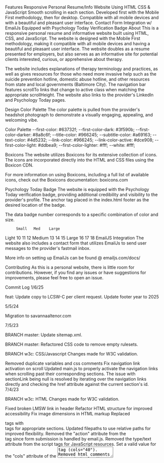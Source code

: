 Features
Responsive Personal Resume/Info Website Using HTML CSS & JavaScript
Smooth scrolling in each section.
Developed first with the Mobile First methodology, then for desktop.
Compatible with all mobile devices and with a beautiful and pleasant user interface.
Contact Form Integration w/ EmailJs
Equipped with Psychology Today Verification Badge
About
This is a responsive personal resume and informative website built using HTML, CSS, and JavaScript. The website is designed with the Mobile First methodology, making it compatible with all mobile devices and having a beautiful and pleasant user interface. The website doubles as a resume presented for employers, but also serves as an informative site for potential clients interested, curious, or apprehensive about therapy.

The website includes explanations of therapy terminology and practices, as well as gives resources for those who need more invasive help such as the suicide prevention hotline, domestic abuse hotline, and other resources from state and local governments (Baltimore City). The navigation bar features scrollTo links that change to active class when matching the appropriate scrollHeight. The website also links to the provider's LinkedIn and Psychology Today pages.

Design
Color Palette
The color palette is pulled from the provider's headshot photograph to demonstrate a visually engaging, appealing, and welcoming vibe.

Color Palette --first-color: #63732f; --first-color-dark: #3f590b; --first-color-darker: #8a8c6f; --title-color: #966245; --subtitle-color: #a69163; --text-color: #4d5232; --link-color: #966245; --link-color-active: #dce908; --first-color-light: #ddbea9; --first-color-lighter: #fff; --white: #fff;

Boxicons
The website utilizes Boxicons for its extensive collection of icons. The icons are incorporated directly into the HTML and CSS files using the Boxicon CDN.

<link rel="stylesheet" href="https://boxicons.com/css/boxicons.min.css">
For more information on using Boxicons, including a full list of available icons, check out the Boxicons documentation: boxicons.com

Psychology Today Badge
The website is equipped with the Psychology Today verification badge, providing additional credibility and visibility to the provider's profile. The anchor tag placed in the index.html footer as the desired location of the badge.

<a href="https://www.psychologytoday.com/profile/1118513" class="sx-verified-seal"></a>

<script type="text/javascript" src="https://member.psychologytoday.com/verified-seal.js"
  data-badge="17"
     data-id="1118513"
   data-code="aHR0cHM6Ly93d3cucHN5Y2hvbG9neXRvZGF5LmNvbS9hcGkvdmVyaWZpZWQtc2VhbC9zZWFscy9bQkFER0VdL3Byb2ZpbGUvW1BST0ZJTEVfSURdP2NhbGxiYWNrPXN4Y2FsbGJhY2s="></script>
The data badge number corresponds to a specific combination of color and size.

         Small   Med    Large
Light     10     11      12
Medium    13     14      15
Large     16     17      18
EmailJS Integration
The website also includes a contact form that utilizes EmailJs to send user messages to the provider's fastmail inbox.

<script type="text/javascript" src="https://cdn.jsdelivr.net/npm/@emailjs/browser@3/dist/email.min.js">
</script>
More info on setting up EmailJs can be found @ emailjs.com/docs/

Contributing
As this is a personal website, there is little room for contributions. However, if you find any issues or have suggestions for improvements, please feel free to open an issue.

Commit Log
1/6/25

feat: Update copy to LCSW-C per client request. Update footer year to 2025

5/5/24

Migration to savannaaltenor.com

7/5/23

BRANCH master: Update sitemap.xml.

BRANCH master: Refactored CSS code to remove empty rulesets.

BRANCH w3c: CSS/Javascript Changes made for W3C validation.

Removed duplicate variables and css comments
Fix navigation link activation on scroll
Updated main.js to properly activate the navigation links when scrolling past their corresponding sections. The issue with sectionLink being null is resolved by iterating over the navigation links directly and checking the href attribute against the current section's id.
7/4/23

BRANCH w3c: HTML Changes made for W3C validation.

Fixed broken LMSW link in header
Refactor HTML structure for improved accessibility
Fix image dimensions in HTML markup
Replaced <section> tags with <div> tags for appropriate sections.
Updated filepaths to use relative paths for improved flexibility.
Removed the "action" attribute from the <form> tag since form submission is handled by email.js.
Removed the type/text attribute from the script tags for JavaScript resources.
Set a valid value for the "cols" attribute of the <textarea> tag (cols="40").
Removed html comments
Changed the loading attribute to lazy/eagerfor select images.
5/9/23

UPDATE: Favicon with headshot image.

FINAL REVIEW #1: Resize ABOUT section links with colors.

5/8/23

BRANCH: resize => ADJUST: Media queries for ABOUT, SPECIALTIES, & LINKS sections && REFORMAT README.md
5/4/23

BRANCH: links => IMPROVE: LINKS links & ADD: link descriptions.
5/3/23

INSERT: Psychology Today Badge in FOOTER && space SERVICES descriptions

ALTER: Services, Specialties, && ADD: Insurances

5/2/23

BRANCH: emailJs => FEAT: Integrate #contactForm w/ EmailJs && CREATE: thanks.html redirect
4/28/23

ADD: section images && alter footer color scheme
4/27/23

Color Pallete Update
4/26/23

BRANCH: competencies => ADD: Specialties and Approach && ALTER: psychologytoday links

BRANCH: footerExpansion => Expand FOOTER section to include contact section && Adjust media Queries for small screens

4/25/23

BRANCH: faq => FEAT: Remove grid media querys for SERVICES section && Widen iFrame map embed.
4/24/23

BRANCH: faq => FEAT: Integrate SERVICES section collapse toggle w/ javascript
4/17/23

ADD: meta description tag

ADD: Google Maps iFrame for stone soup counseling

3/23/23

Eliminate Skills section and replace with Experience

Reformat README.md commit log to bottom-up approach.

3/22/23

Site live @ savannaltenor.me

Create and Style favicon && change download to contact scrollTo.

Configure media query for screen > 1024px

Configure media query for screen > 768px

Integrate mainjs action for nav menu tray

Update color pallete

3/21/23

CREATE and STYLE Contact section.

CREATE and STYLE Links section.

INSERT icons/

INSERT images/howareyoureally-unsplash.jpg

INSERT images/988images/

CREATE and STYLE Resources section.

CREATE and STYLE Services section.

3/20/23

CREATE and STYLE Education section.

CREATE and STYLE Skills section.

CREATE and STYLE About section.

3/19/23

CREATE and STYLE Home section
3/16/23

Stow Header tray to offset position

Integrate Header + Nav Menu

Link stylescss + main.js + boxicons CDN && Generate css variables, media query for screen to 768px

Set Base CSS + Reset CSS

Init Commit

Action Items
Set alt tags for images

Finalize Thanks page

Adjust LINKS section grid size issues
